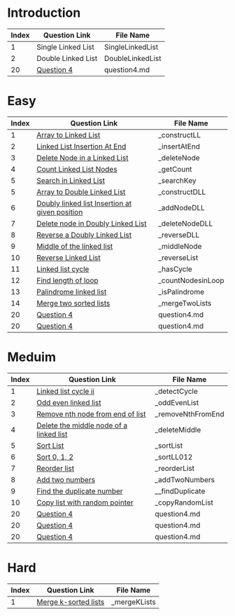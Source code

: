 # Introduction

| Index | Question Link | File Name |
|-------|--------------|-----------|
|   1   | Single Linked List | SingleLinkedList |
|   2   | Double Linked List | DoubleLinkedList |
|   20   | [Question 4](https://www.example.com/question4) | question4.md |


# Easy

| Index | Question Link | File Name |
|-------|--------------|-----------|
|   1   | [Array to Linked List](https://www.geeksforgeeks.org/problems/introduction-to-linked-list/1) | _constructLL |
|   2   | [Linked List Insertion At End](https://www.geeksforgeeks.org/problems/linked-list-insertion-1587115620/0) | _insertAtEnd |
|   3   | [Delete Node in a Linked List](https://leetcode.com/problems/delete-node-in-a-linked-list/) | _deleteNode |
|   4   | [Count Linked List Nodes](https://www.geeksforgeeks.org/problems/count-nodes-of-linked-list/0) | _getCount |
|   5   | [Search in Linked List](https://www.geeksforgeeks.org/problems/search-in-linked-list-1664434326/1) | _searchKey |
|   5   | [Array to Double Linked List](https://www.geeksforgeeks.org/problems/introduction-to-doubly-linked-list/1) | _constructDLL |
|   6   | [Doubly linked list Insertion at given position](https://www.geeksforgeeks.org/problems/insert-a-node-in-doubly-linked-list/1) | _addNodeDLL |
|   7   | [Delete node in Doubly Linked List](https://www.geeksforgeeks.org/problems/delete-node-in-doubly-linked-list/1) | _deleteNodeDLL |
|   8   | [Reverse a Doubly Linked List](https://www.geeksforgeeks.org/problems/reverse-a-doubly-linked-list/1) | _reverseDLL |
|   9   | [Middle of the linked list](https://leetcode.com/problems/middle-of-the-linked-list/) | _middleNode |
|   10   | [Reverse Linked List](https://leetcode.com/problems/reverse-linked-list/) | _reverseList |
|   11   | [Linked list cycle](https://leetcode.com/problems/linked-list-cycle/description/) | _hasCycle |
|   12   | [Find length of loop](https://www.geeksforgeeks.org/problems/find-length-of-loop/1) | _countNodesinLoop |
|   13   | [Palindrome linked list](https://leetcode.com/problems/palindrome-linked-list/) | _isPalindrome |
|   14   | [Merge two sorted lists](https://leetcode.com/problems/merge-two-sorted-lists/description/) | _mergeTwoLists |
|   20   | [Question 4](https://www.example.com/question4) | question4.md |
|   20   | [Question 4](https://www.example.com/question4) | question4.md |




# Meduim

| Index | Question Link | File Name |
|-------|--------------|-----------|
|   1   | [Linked list cycle ii](https://leetcode.com/problems/linked-list-cycle-ii/description/) | _detectCycle |
|   2   | [Odd even linked list](https://leetcode.com/problems/odd-even-linked-list) | _oddEvenList |
|   3   | [Remove nth node from end of list](https://leetcode.com/problems/remove-nth-node-from-end-of-list/description/) | _removeNthFromEnd |
|   4   | [Delete the middle node of a linked list](https://leetcode.com/problems/delete-the-middle-node-of-a-linked-list/) | _deleteMiddle |
|   5   | [Sort List](hhttps://leetcode.com/problems/sort-list/) | _sortList |
|   6   | [Sort 0, 1, 2](https://www.geeksforgeeks.org/problems/given-a-linked-list-of-0s-1s-and-2s-sort-it/1) | _sortLL012 |
|   7   | [Reorder list](https://leetcode.com/problems/reorder-list/description/) | _reorderList |
|   8   | [Add two numbers](https://leetcode.com/problems/add-two-numbers/) | _addTwoNumbers |
|   9   | [Find the duplicate number](https://leetcode.com/problems/find-the-duplicate-number/) | __findDuplicate |
|   10   | [Copy list with random pointer](https://leetcode.com/problems/copy-list-with-random-pointer/) | _copyRandomList |
|   20   | [Question 4](https://www.example.com/question4) | question4.md |
|   20   | [Question 4](https://www.example.com/question4) | question4.md |
|   20   | [Question 4](https://www.example.com/question4) | question4.md |



# Hard

| Index | Question Link | File Name |
|-------|--------------|-----------|
|   1   | [Merge k-sorted lists](https://leetcode.com/problems/merge-k-sorted-lists/) | _mergeKLists |
